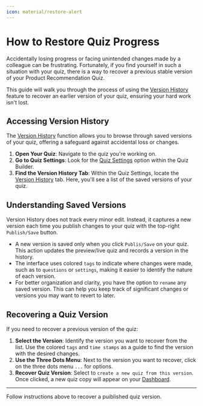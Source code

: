 ```yaml
---
icon: material/restore-alert
---
```


# How to Restore Quiz Progress

Accidentally losing progress or facing unintended changes made by a colleague can be frustrating. Fortunately, if you find yourself in such a situation with your quiz, there is a way to recover a previous stable version of your Product Recommendation Quiz. 

This guide will walk you through the process of using the [Version History](https://docs.revenuehunt.com/reference/quiz-builder/#version-history) feature to recover an earlier version of your quiz, ensuring your hard work isn't lost.

## Accessing Version History

The [Version History](https://docs.revenuehunt.com/reference/quiz-builder/#version-history) function allows you to browse through saved versions of your quiz, offering a safeguard against accidental loss or changes.

1. **Open Your Quiz**: Navigate to the quiz you're working on.
2. **Go to Quiz Settings**: Look for the [Quiz Settings](https://docs.revenuehunt.com/reference/quiz-builder/#quiz-settings) option within the Quiz Builder.
3. **Find the Version History Tab**: Within the Quiz Settings, locate the [Version History](https://docs.revenuehunt.com/reference/quiz-builder/#version-history) tab. Here, you'll see a list of the saved versions of your quiz.

## Understanding Saved Versions

Version History does not track every minor edit. Instead, it captures a new version each time you publish changes to your quiz with the top-right `Publish/Save` button. 

- A new version is saved only when you click `Publis/Save` on your quiz. This action updates the preview/live quiz and records a version in the history. 
- The interface uses colored `tags` to indicate where changes were made, such as to `questions` or `settings`, making it easier to identify the nature of each version. 
- For better organization and clarity, you have the option to `rename` any saved version. This can help you keep track of significant changes or versions you may want to revert to later.

## Recovering a Quiz Version

If you need to recover a previous version of the quiz:

1. **Select the Version**: Identify the version you want to recover from the list. Use the colored `tags` and `time stamps` as a guide to find the version with the desired changes.
2. **Use the Three Dots Menu**: Next to the version you want to recover, click on the three dots menu `...` for options.
3. **Recover Quiz Version**: Select to `create a new quiz from this version`. Once clicked, a new quiz copy will appear on your [Dashboard](https://docs.revenuehunt.com/reference/dashboard/).

---
Follow instructions above to recover a puiblished quiz version.
